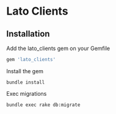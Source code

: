# Lato Clients

## Installation

Add the lato_clients gem on your Gemfile

```ruby
gem 'lato_clients'
```

Install the gem

```console
bundle install
```

Exec migrations

```console
bundle exec rake db:migrate
```
